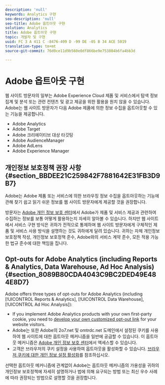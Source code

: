 ```yaml
---
description: 'null'
keywords: Analytics 구현
seo-description: 'null'
seo-title: Adobe 옵트아웃 구현
solution: Analytics
title: Adobe 옵트아웃 구현
topic: 개발자 및 구현
uuid: FC 3 A 411 C -8476-409 D -99 DE -05 B 34 ACE 5019
translation-type: tm+mt
source-git-commit: 76d0ce11d9b560e0df866be9e753804b6fa4bb3d

---
```



# Adobe 옵트아웃 구현

웹 사이트 방문자의 일부는 Adobe Experience Cloud 제품 및 서비스에서 탐색 정보 집계 및 분석 또는 관련 컨텐츠 및 광고 제공을 위한 활용을 원치 않을 수 있습니다. Adobe는 웹 사이트 방문자가 다음 Adobe 제품에 의한 정보 수집을 옵트아웃할 수 있는 기능을 제공합니다.

* Adobe Analytics
* Adobe Target
* Adobe 크리에이티브 대상 타깃팅
* Adobe AudienceManager
* Adobe AdLens
* Adobe Experience Manager

## 개인정보 보호정책 권장 사항 {#section_BBDEE21C259842F7881642E31FB3D9B7}

Adobe는 Adobe 제품 또는 서비스에 의한 브라우징 정보 수집을 옵트아웃하는 기능에 관해 찾기 쉽고 읽기 쉬운 정보를 웹 사이트 방문자에게 제공할 것을 권장합니다.

방문자는 [Adobe 개인 정보 보호 센터](https://www.adobe.com/privacy.html)에서 Adobe가 제품 및 서비스 제공과 관련하여 수집하는 정보를 보통 어떻게 활용하는지 자세히 알아볼 수 있습니다. 하지만 웹 사이트에서 서비스 구현 방식은 귀하가 전적으로 통제하며 웹 사이트 방문자에게 구체적인 제품 및 서비스 사용 방식을 설명하는 것도 귀하에게 달려 있습니다. 귀하는 자체 개인정보 보호정책 작성, 개인정보 보호정책 준수, Adobe와의 서비스 계약 준수, 모든 적용 가능한 법규 준수에 대한 책임을 집니다.

## Opt-outs for Adobe Analytics (including Reports &amp; Analytics, Data Warehouse, Ad Hoc Analysis) {#section_8089B80CDA4043C9BC2DED49E484E8D7}

Adobe offers three types of opt-outs for Adobe Analytics (including [!UICONTROL Reports &amp; Analytics], [!UICONTROL Data Warehouse], [!UICONTROL Ad Hoc Analysis]):

* If you implement Adobe Analytics products with your own first-party cookie, you need to [develop your own customized opt-out link](../../../implement/js-implementation/data-collection/opt-out-link.md#concept_C2C4F19811A445EF9E9BEAC709B568A9) for your website visitors.
* Adobe는 또한 Adobe의 2o7.net 및 omtrdc.net 도메인에서 설정된 쿠키를 사용하여 웹 사이트에 대한 옵트아웃 메커니즘을 일반에 공급할 수 있습니다. 이 옵트아웃 메커니즘은 [Adobe 개인 정보 보호 센터](https://www.adobe.com/privacy/opt-out.html)에서 액세스할 수 있습니다.
* 고객은 브라우저의 쿠키 설정을 사용하여 옵트아웃을 활성화할 수 있습니다. [브라우저 쿠키에 대한 개인 정보 설정 활성화](https://marketing.adobe.com/resources/help/en_US/whitepapers/cookies/?f=browser_cookie_settings)를 참조하십시오.

선택한 옵트아웃 메커니즘에 관계없이 Adobe는 옵트아웃 메커니즘의 가용성을 귀하의 개인정보 보호정책에 자세히 설명하거나 법에 의해 요구되는 방법 또는 최신 우수 사례에 따라 권장되는 방법으로 설명할 것을 권장합니다.
